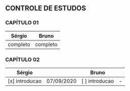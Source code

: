 
## CONTROLE DE ESTUDOS

### CAPÍTULO 01


**Sérgio** | **Bruno**
------------ | -------------
completo | completo


### CAPÍTULO 02


**Sérgio** | | **Bruno** | |
------------ |------------ |------------ |------------ |
[x] introducao | 07/09/2020 | [ ] introducao| -  |

